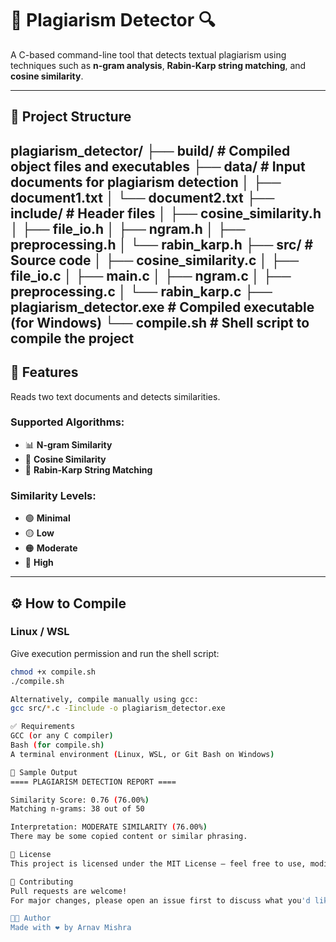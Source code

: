 # 🧠 Plagiarism Detector 🔍

A C-based command-line tool that detects textual plagiarism using techniques such as **n-gram analysis**, **Rabin-Karp string matching**, and **cosine similarity**.

---

## 📁 Project Structure

plagiarism_detector/
├── build/ # Compiled object files and executables
├── data/ # Input documents for plagiarism detection
│ ├── document1.txt
│ └── document2.txt
├── include/ # Header files
│ ├── cosine_similarity.h
│ ├── file_io.h
│ ├── ngram.h
│ ├── preprocessing.h
│ └── rabin_karp.h
├── src/ # Source code
│ ├── cosine_similarity.c
│ ├── file_io.c
│ ├── main.c
│ ├── ngram.c
│ ├── preprocessing.c
│ └── rabin_karp.c
├── plagiarism_detector.exe # Compiled executable (for Windows)
└── compile.sh # Shell script to compile the project
---

## 🚀 Features

Reads two text documents and detects similarities.

### Supported Algorithms:
- 📊 **N-gram Similarity**
- 🧮 **Cosine Similarity**
- 🧵 **Rabin-Karp String Matching**

### Similarity Levels:
- 🟢 **Minimal**
- 🟡 **Low**
- 🟠 **Moderate**
- 🔴 **High**

---

## ⚙️ How to Compile

### Linux / WSL
Give execution permission and run the shell script:

```bash
chmod +x compile.sh
./compile.sh

Alternatively, compile manually using gcc:
gcc src/*.c -Iinclude -o plagiarism_detector.exe

✅ Requirements
GCC (or any C compiler)
Bash (for compile.sh)
A terminal environment (Linux, WSL, or Git Bash on Windows)

📄 Sample Output
==== PLAGIARISM DETECTION REPORT ====

Similarity Score: 0.76 (76.00%)
Matching n-grams: 38 out of 50

Interpretation: MODERATE SIMILARITY (76.00%)
There may be some copied content or similar phrasing.

📜 License
This project is licensed under the MIT License — feel free to use, modify, and share!

🤝 Contributing
Pull requests are welcome!
For major changes, please open an issue first to discuss what you'd like to change.

👨‍💻 Author
Made with ❤️ by Arnav Mishra
